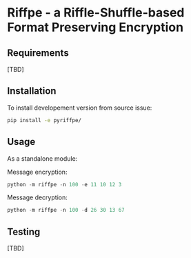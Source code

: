 # Riffpe - a Riffle-Shuffle-based Format Preserving Encryption


## Requirements

[TBD]

## Installation

To install developement version from source issue:

```bash
pip install -e pyriffpe/
```

## Usage

As a standalone module:

Message encryption:

```python
python -m riffpe -n 100 -e 11 10 12 3
```

Message decryption:

```python
python -m riffpe -n 100 -d 26 30 13 67
```

## Testing

[TBD]
